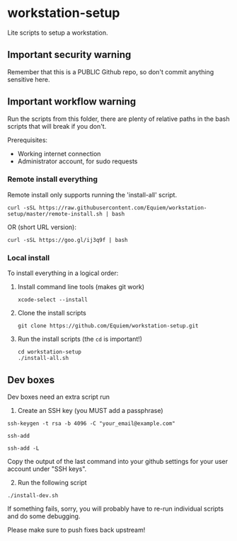 # workstation-setup

Lite scripts to setup a workstation.

## Important security warning

Remember that this is a PUBLIC Github repo, so don't commit anything sensitive here.

## Important workflow warning

Run the scripts from this folder, there are plenty of relative paths in the bash scripts that will break if you don't.

Prerequisites:

- Working internet connection
- Administrator account, for sudo requests

### Remote install everything

Remote install only supports running the 'install-all' script.

```
curl -sSL https://raw.githubusercontent.com/Equiem/workstation-setup/master/remote-install.sh | bash
```

OR (short URL version):

````
curl -sSL https://goo.gl/ij3q9f | bash
````

### Local install

To install everything in a logical order:

1.  Install command line tools (makes git work)

    ```
    xcode-select --install
    ```

2.  Clone the install scripts

    ```
    git clone https://github.com/Equiem/workstation-setup.git
    ```

3.  Run the install scripts (the `cd` is important!)

    ```
    cd workstation-setup
    ./install-all.sh
    ```

## Dev boxes

Dev boxes need an extra script run

1. Create an SSH key (you MUST add a passphrase)

`ssh-keygen -t rsa -b 4096 -C "your_email@example.com"`

`ssh-add`

`ssh-add -L`

Copy the output of the last command into your github settings for your user account under "SSH keys".

2. Run the following script

`./install-dev.sh`

If something fails, sorry, you will probably have to re-run individual scripts and do some debugging.

Please make sure to push fixes back upstream!
